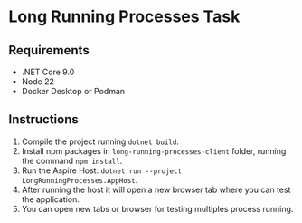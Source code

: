 # Long Running Processes Task

## Requirements
- .NET Core 9.0
- Node 22
- Docker Desktop or Podman

## Instructions

1. Compile the project running ``dotnet build``.
2. Install npm packages in ``long-running-processes-client`` folder, running the command ``npm install``.
3. Run the Aspire Host: ``dotnet run --project LongRunningProcesses.AppHost``.
4. After running the host it will open a new browser tab where you can test the application.
5. You can open new tabs or browser for testing multiples process running.